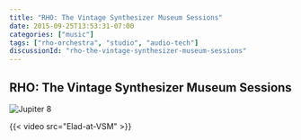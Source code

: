 ```yaml
---
title: "RHO: The Vintage Synthesizer Museum Sessions"
date: 2015-09-25T13:53:31-07:00
categories: ["music"]
tags: ["rho-orchestra", "studio", "audio-tech"]
discussionId: "rho-the-vintage-synthesizer-museum-sessions"
---
```


## RHO: The Vintage Synthesizer Museum Sessions

![Jupiter 8](41649743_10156806251151410_5020786206036721664_o.jpg)

{{< video src="Elad-at-VSM" >}}
